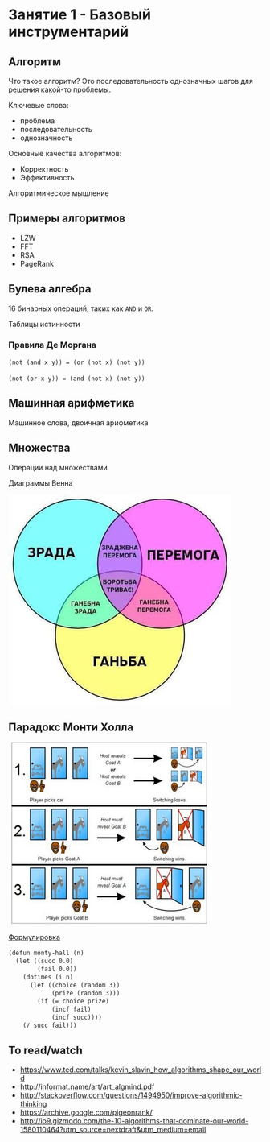 # Занятие 1 - Базовый инструментарий

## Алгоритм

Что такое алгоритм? Это последовательность однозначных шагов для решения какой-то проблемы.

Ключевые слова:

- проблема
- последовательность
- однозначность

Основные качества алгоритмов:

- Корректность
- Эффективность

Алгоритмическое мышление


## Примеры алгоритмов

- LZW
- FFT
- RSA
- PageRank


## Булева алгебра

16 бинарных операций, таких как `AND` и `OR`.

Таблицы истинности

### Правила Де Моргана

```
(not (and x y)) = (or (not x) (not y))

(not (or x y)) = (and (not x) (not y))
```


## Машинная арифметика

Машинное слова, двоичная арифметика


## Множества

Операции над множествами

Диаграммы Венна

![](img/venn3.jpg)


## Парадокс Монти Холла

![](img/monty_hall.jpg)

[Формулировка](https://ru.wikipedia.org/wiki/%D0%9F%D0%B0%D1%80%D0%B0%D0%B4%D0%BE%D0%BA%D1%81_%D0%9C%D0%BE%D0%BD%D1%82%D0%B8_%D0%A5%D0%BE%D0%BB%D0%BB%D0%B0)

```
(defun monty-hall (n)
  (let ((succ 0.0)
        (fail 0.0))
    (dotimes (i n)
      (let ((choice (random 3)) 
            (prize (random 3)))
        (if (= choice prize)
            (incf fail)
            (incf succ))))
    (/ succ fail)))
```


## To read/watch

- https://www.ted.com/talks/kevin_slavin_how_algorithms_shape_our_world
- http://informat.name/art/art_algmind.pdf
- http://stackoverflow.com/questions/1494950/improve-algorithmic-thinking
- https://archive.google.com/pigeonrank/
- http://io9.gizmodo.com/the-10-algorithms-that-dominate-our-world-1580110464?utm_source=nextdraft&utm_medium=email
